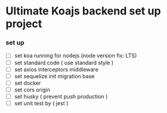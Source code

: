 # Ultimate Koajs backend set up project
### set up
- [ ] set koa running for nodejs (node version fix: LTS)
- [ ] set standard code ( use standard style )
- [ ] set axios interceptors middleware
- [ ] set sequelize init migration base
- [ ] set docker
- [ ] set cors origin
- [ ] set husky ( prevent push production )
- [ ] set unit test by ( jest )